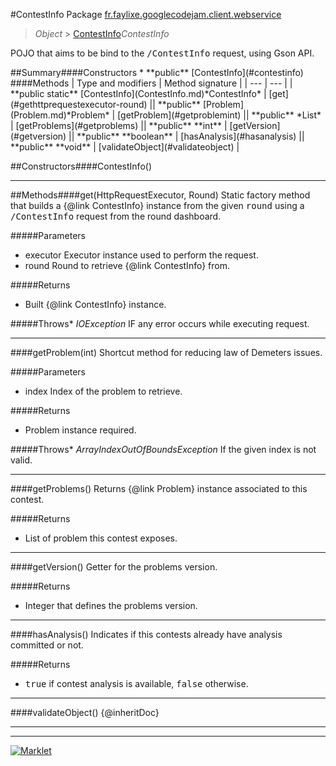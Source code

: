 #ContestInfo
Package [fr.faylixe.googlecodejam.client.webservice](README.md)<br>

> *Object* > [ContestInfo](ContestInfo.md)*ContestInfo*
<p>POJO that aims to be bind to the <tt>/ContestInfo</tt>
 request, using Gson API.</p>
##Summary####Constructors
* **public** [ContestInfo](#contestinfo)
####Methods
| Type and modifiers | Method signature |
| --- | --- |
| **public static** [ContestInfo](ContestInfo.md)*ContestInfo* | [get](#gethttprequestexecutor-round) || **public** [Problem](Problem.md)*Problem* | [getProblem](#getproblemint) || **public** *List* | [getProblems](#getproblems) || **public** **int** | [getVersion](#getversion) || **public** **boolean** | [hasAnalysis](#hasanalysis) || **public** **void** | [validateObject](#validateobject) |

##Constructors####ContestInfo()


---


##Methods####get(HttpRequestExecutor, Round)
Static factory method that builds a {@link ContestInfo} instance
 from the given <tt>round</tt> using a <tt>/ContestInfo</tt>
 request from the round dashboard.

#####Parameters
* executor Executor instance used to perform the request.
* round Round to retrieve {@link ContestInfo} from.

#####Returns
* Built {@link ContestInfo} instance.

#####Throws* *IOException* IF any error occurs while executing request.

---

####getProblem(int)
Shortcut method for reducing law of Demeters issues.

#####Parameters
* index Index of the problem to retrieve.

#####Returns
* Problem instance required.

#####Throws* *ArrayIndexOutOfBoundsException* If the given index is not valid.

---

####getProblems()
Returns {@link Problem} instance associated
 to this contest.

#####Returns
* List of problem this contest exposes.

---

####getVersion()
Getter for the problems version.

#####Returns
* Integer that defines the problems version.

---

####hasAnalysis()
Indicates if this contests already have
 analysis committed or not.

#####Returns
* <tt>true</tt> if contest analysis is available, <tt>false</tt> otherwise.

---

####validateObject()
{@inheritDoc}

---

---

[![Marklet](https://img.shields.io/badge/Generated%20by-Marklet-green.svg)](https://github.com/Faylixe/marklet)